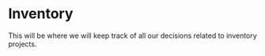 # Inventory

This will be where we will keep track of all our decisions related to inventory projects.
